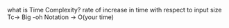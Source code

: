 what is Time Complexity?
rate of increase in time with respect to input size
Tc-> Big -oh Notation -> O(your time)
